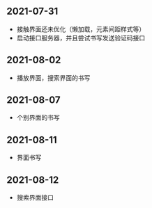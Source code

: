 ## 2021-07-31
* 接触界面还未优化（懒加载，元素间距样式等）
* 启动接口服务器，并且尝试书写发送验证码接口

## 2021-08-02
* 播放界面，搜索界面的书写

## 2021-08-07
* 个别界面的书写

## 2021-08-11
* 界面书写

## 2021-08-12
* 搜索界面接口